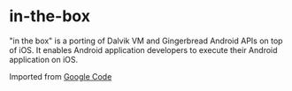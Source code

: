 # in-the-box
"in the box" is a porting of Dalvik VM and Gingerbread Android APIs on top of iOS. It enables Android application developers to execute their Android application on iOS.

Imported from [Google Code](https://code.google.com/p/in-the-box/)
